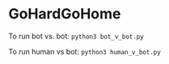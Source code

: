 # GoHardGoHome

To run bot vs. bot:
`python3 bot_v_bot.py`

To run human vs bot:
`python3 human_v_bot.py`

